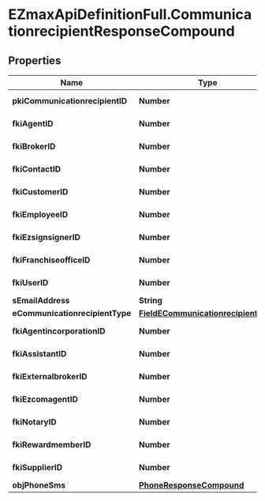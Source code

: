 # EZmaxApiDefinitionFull.CommunicationrecipientResponseCompound

## Properties

Name | Type | Description | Notes
------------ | ------------- | ------------- | -------------
**pkiCommunicationrecipientID** | **Number** | The unique ID of the Communicationrecipient. | 
**fkiAgentID** | **Number** | The unique ID of the Agent. | [optional] 
**fkiBrokerID** | **Number** | The unique ID of the Broker. | [optional] 
**fkiContactID** | **Number** | The unique ID of the Contact | [optional] 
**fkiCustomerID** | **Number** | The unique ID of the Customer. | [optional] 
**fkiEmployeeID** | **Number** | The unique ID of the Employee. | [optional] 
**fkiEzsignsignerID** | **Number** | The unique ID of the Ezsignsigner | [optional] 
**fkiFranchiseofficeID** | **Number** | The unique ID of the Franchisereoffice | [optional] 
**fkiUserID** | **Number** | The unique ID of the User | [optional] 
**sEmailAddress** | **String** | The email address. | [optional] 
**eCommunicationrecipientType** | [**FieldECommunicationrecipientType**](FieldECommunicationrecipientType.md) |  | [optional] 
**fkiAgentincorporationID** | **Number** | The unique ID of the Agentincorporation. | [optional] 
**fkiAssistantID** | **Number** | The unique ID of the Assistant. | [optional] 
**fkiExternalbrokerID** | **Number** | The unique ID of the Externalbroker. | [optional] 
**fkiEzcomagentID** | **Number** | The unique ID of the Ezcomagent. | [optional] 
**fkiNotaryID** | **Number** | The unique ID of the Notary. | [optional] 
**fkiRewardmemberID** | **Number** | The unique ID of the Rewardmember. | [optional] 
**fkiSupplierID** | **Number** | The unique ID of the Supplier. | [optional] 
**objPhoneSms** | [**PhoneResponseCompound**](PhoneResponseCompound.md) |  | [optional] 


